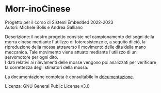 # Morr-inoCinese

Progetto per il corso di Sistemi Embedded 2022-2023  
Autori: Michele Bolis e Andrea Galliano  

Descrizione: il nostro progetto consiste nel campionamento dei segni della morra cinese mediante l'utilizzo di fotoresistenze e, a seguito di ciò, la riproduzione della mossa attraverso il movimento delle dita della mano meccanica. Tale movimento viene attuato mediante l'utilizzo di un servomotore per ogni dito.  
I dati relativi ai rilevamenti delle mosse vengono poi analizzati per verificare la correttezza degli stimatori della mossa.

La documentazione completa è consultabile in [documentazione](documentation/documentazione.md).

Licenza: GNU General Public License v3.0  
